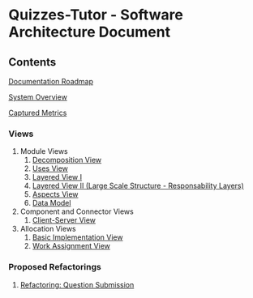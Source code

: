 # Quizzes-Tutor - Software Architecture Document

## Contents
[Documentation Roadmap](documentation_roadmap.md)

[System Overview](system_overview.md)

[Captured Metrics](metrics/README.md)

### Views
1. Module Views
    1. [Decomposition View](module_view_decomposition.md)
    2. [Uses View](module_view_uses.md)
    3. [Layered View I](module_view_layered.md)
    4. [Layered View II (Large Scale Structure - Responsability Layers)](module_view_layered_responsability.md)
    5. [Aspects View](module_view_aspects.md)
    6. [Data Model](module_view_data_model.md)
2. Component and Connector Views
    1. [Client-Server View](c&c_view_client_server.md)
3. Allocation Views
    1. [Basic Implementation View](allocation_view_implementation.md)
    2. [Work Assignment View](allocation_view_work_assignment.md)

### Proposed Refactorings

1. [Refactoring: Question Submission](refactoring_question_submission.md)